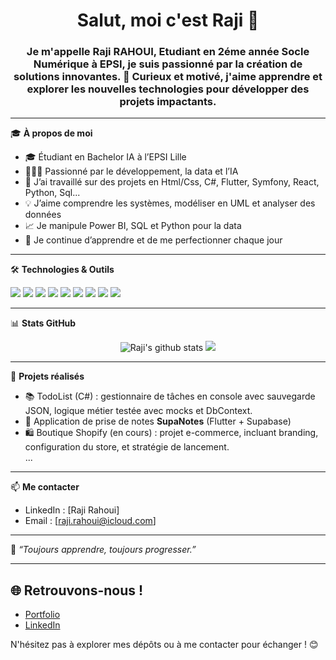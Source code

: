 <h1 align="center">Salut, moi c'est Raji 👋</h1>
<h3 align="center">Je m'appelle Raji RAHOUI, Etudiant en 2éme année Socle Numérique à EPSI, je suis passionné par la création de solutions innovantes. 🚀  
Curieux et motivé, j'aime apprendre et explorer les nouvelles technologies pour développer des projets impactants.  </h3>

---

🎓 **À propos de moi**  
- 🎓 Étudiant en Bachelor IA à l’EPSI Lille  
- 👨🏽‍💻 Passionné par le développement, la data et l’IA  
- 🔭 J’ai travaillé sur des projets en Html/Css, C#, Flutter, Symfony, React, Python, Sql...
- 💡 J’aime comprendre les systèmes, modéliser en UML et analyser des données  
- 📈 Je manipule Power BI, SQL et Python pour la data  
- 🧠 Je continue d’apprendre et de me perfectionner chaque jour  

---

🛠️ **Technologies & Outils**  
<p align="left">
  <img src="https://img.shields.io/badge/Python-3670A0?style=for-the-badge&logo=python&logoColor=white"/>
  <img src="https://img.shields.io/badge/C%23-239120?style=for-the-badge&logo=csharp&logoColor=white"/>
  <img src="https://img.shields.io/badge/Flutter-02569B?style=for-the-badge&logo=flutter&logoColor=white"/>
  <img src="https://img.shields.io/badge/HTML5-E34F26?style=for-the-badge&logo=html5&logoColor=white"/>
  <img src="https://img.shields.io/badge/CSS3-1572B6?style=for-the-badge&logo=css3&logoColor=white"/>
  <img src="https://img.shields.io/badge/JavaScript-F7DF1E?style=for-the-badge&logo=javascript&logoColor=black"/>
  <img src="https://img.shields.io/badge/SQL-003B57?style=for-the-badge&logo=sqlite&logoColor=white"/>
  <img src="https://img.shields.io/badge/Power%20BI-F2C811?style=for-the-badge&logo=powerbi&logoColor=black"/>
  <img src="https://img.shields.io/badge/UML-0081CB?style=for-the-badge&logo=data-model&logoColor=white"/>
</p>

---

📊 **Stats GitHub**  
<p align="center">
  <img src="https://github-readme-stats.vercel.app/api?username=Rajirahoui&show_icons=true&theme=radical" alt="Raji's github stats" />
  <img src="https://github-readme-stats.vercel.app/api/top-langs/?username=Rajirahoui&layout=compact&theme=radical"/>
</p>

---

📁 **Projets réalisés**  
- 📚 TodoList (C#) : gestionnaire de tâches en console avec sauvegarde JSON, logique métier testée avec mocks et DbContext.
- 📝 Application de prise de notes **SupaNotes** (Flutter + Supabase)
- 🛍️ Boutique Shopify (en cours) : projet e-commerce, incluant branding, configuration du store, et stratégie de lancement.  
...

---

📫 **Me contacter**  
- LinkedIn : [Raji Rahoui]
- Email : [raji.rahoui@icloud.com]

---

💬 *“Toujours apprendre, toujours progresser.”*

---


## 🌐 Retrouvons-nous !
- [Portfolio](https://portfolio-raji-1.netlify.app)
- [LinkedIn](https://www.linkedin.com/in/raji-rahoui-ab868a344/)

N'hésitez pas à explorer mes dépôts ou à me contacter pour échanger ! 😊
